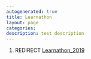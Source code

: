 ```yaml
---
autogenerated: true
title: Learnathon
layout: page
categories: 
description: test description
---
```


1.  REDIRECT [Learnathon\_2019](Learnathon_2019)
